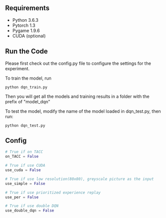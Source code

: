 ## Requirements
- Python 3.6.3
- Pytorch 1.3
- Pygame 1.9.6
- CUDA (optional)

## Run the Code
Please first check out the config.py file to configure the settings for the experiment.

To train the model, run 
```
python dqn_train.py
```

Then you will get all the models and training results in a folder with the prefix of "model_dqn"

To test the model, modify the name of the model loaded in dqn_test.py, then run:
```
python dqn_test.py
```


## Config
```python
# True if on TACC
on_TACC = False 

# True if use CUDA
use_cuda = False 

# True if use low resolution(80x80), greyscale picture as the input
use_simple = False 

# True if use prioritized experience replay
use_per = False 

# True if use double DQN
use_double_dqn = False 
```
